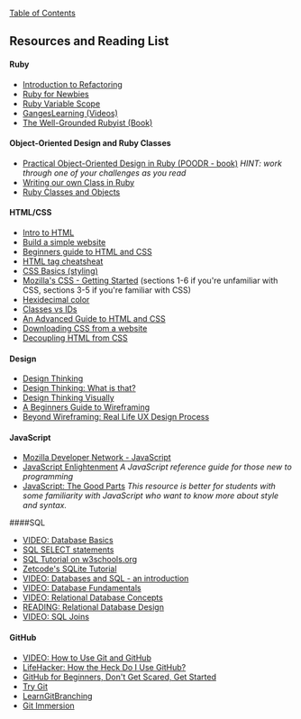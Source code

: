 [Table of Contents](readme.md)

## Resources and Reading List

#### Ruby
- [Introduction to Refactoring](http://sourcemaking.com/refactoring/introduction-to-refactoring)   
- [Ruby for Newbies](http://net.tutsplus.com/sessions/ruby-for-newbies)  
- [Ruby Variable Scope](http://www.techotopia.com/index.php/Ruby_Variable_Scope) 
- [GangesLearning (Videos)](https://www.youtube.com/user/GangesLearning)
- [The Well-Grounded Rubyist (Book)](http://www.manning.com/black2/)  

#### Object-Oriented Design and Ruby Classes
- [Practical Object-Oriented Design in Ruby (POODR - book)](http://www.poodr.com/) *HINT: work through one of your challenges as you read*
- [Writing our own Class in Ruby](http://rubylearning.com/satishtalim/writing_our_own_class_in_ruby.html)
- [Ruby Classes and Objects](http://www.tutorialspoint.com/ruby/ruby_classes.htm)

#### HTML/CSS
- [Intro to HTML](http://girldevelopit.com/assets/html-css/class1.html)
- [Build a simple website](http://teamtreehouse.com/library/build-a-simple-website)
- [Beginners guide to HTML and CSS](http://learn.shayhowe.com/html-css/)
- [HTML tag cheatsheat](http://skillcrush.com/wp-content/uploads/2012/06/HTML-Cheatsheet-Skillcrush.pdf)
- [CSS Basics (styling) ](http://www.cssbasics.com/introduction-to-css/)
- [Mozilla's CSS - Getting Started](https://developer.mozilla.org/en-US/docs/Web/Guide/CSS/Getting_started) (sections 1-6 if you're unfamiliar with CSS, sections 3-5 if you're familiar with CSS)
- [Hexidecimal color](http://skillcrush.com/2012/05/07/hexadecimal/)
- [Classes vs IDs](http://skillcrush.com/2013/01/28/understanding-css-classes-vs-ids/)
- [An Advanced Guide to HTML and CSS](http://learn.shayhowe.com/) 
- [Downloading CSS from a website](http://www.cssbasics.com/download-css-styles-from-a-website/)
- [Decoupling HTML from CSS](http://coding.smashingmagazine.com/2012/04/20/decoupling-html-from-css/)

#### Design
- [Design Thinking](http://en.wikipedia.org/wiki/Design_thinking)
- [Design Thinking: What is that?](http://www.fastcompany.com/919258/design-thinking-what)
- [Design Thinking Visually](http://visual.ly/what-design-thinking)
- [A Beginners Guide to Wireframing](http://webdesign.tutsplus.com/tutorials/a-beginners-guide-to-wireframing--webdesign-7399)
- [Beyond Wireframing: Real Life UX Design Process](http://uxdesign.smashingmagazine.com/2012/08/29/beyond-wireframing-real-life-ux-design-process/)

#### JavaScript
- [Mozilla Developer Network - JavaScript](https://developer.mozilla.org/en-US/docs/Web/JavaScript) 
- [JavaScript Enlightenment](http://www.javascriptenlightenment.com/) *A JavaScript reference guide for those new to programming*
- [JavaScript: The Good Parts](http://shop.oreilly.com/product/9780596517748.do) *This resource is better for students with some familiarity with JavaScript who want to know more about style and syntax.*

####SQL
- [VIDEO: Database Basics](https://www.youtube.com/watch?v=oxuy4AP860g)
- [SQL SELECT statements](https://www.youtube.com/watch?v=DDIAnk6CRsU)
- [SQL Tutorial on w3schools.org](http://www.w3schools.com/sql/default.asp)   
- [Zetcode's SQLite Tutorial](http://zetcode.com/db/sqlite/)
- [VIDEO: Databases and SQL - an introduction](http://www.youtube.com/watch?v=SVV7HjKmFY4)
- [VIDEO: Database Fundamentals](http://www.youtube.com/watch?v=xNJZYX6tpWU)
- [VIDEO: Relational Database Concepts](https://www.youtube.com/watch?v=NvrpuBAMddw)
- [READING: Relational Database Design](http://www.ntu.edu.sg/home/ehchua/programming/sql/Relational_Database_Design.html)
- [VIDEO: SQL Joins](https://www.youtube.com/watch?v=sAhPEzRrZCA)

#### GitHub
- [VIDEO: How to Use Git and GitHub](https://www.youtube.com/watch?v=tRTckrrCME4&list=PLHPcpp4e3JVrR1OCuUAAWLmWEVKok7zAq)
- [LifeHacker: How the Heck Do I Use GitHub?](http://lifehacker.com/5983680/how-the-heck-do-i-use-github)
- [GitHub for Beginners, Don't Get Scared, Get Started](http://readwrite.com/2013/09/30/understanding-github-a-journey-for-beginners-part-1#awesm=~oCnoK6Ohf5NlNs)
- [Try Git](https://www.codeschool.com/courses/try-git)
- [LearnGitBranching](http://pcottle.github.io/learnGitBranching/)
- [Git Immersion](http://gitimmersion.com/)
